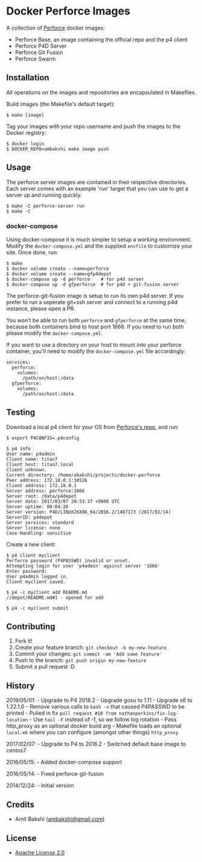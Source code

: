 # Docker Perforce Images

A collection of [Perforce](http://perforce.com) docker images:

- Perforce Base, an image containing the official repo and the p4 client
- Perforce P4D Server
- Perforce Git Fusion
- Perforce Swarm

## Installation

All operations on the images and repositories are encapsulated in Makefiles.

Build images (the Makefile's default target):

    $ make [image]

Tag your images with your repo username and push the images to the Docker registry:

    $ docker login
    $ DOCKER_REPO=ambakshi make image push

## Usage

The perforce server images are contained in their respective directories.
Each server comes with an example 'run' target that you can use to get
a server up and running quickly.

    $ make -C perforce-server run
    $ make -C


### docker-compose

Using docker-compose it is much simpler to setup a working environment. Modify the
`docker-compose.yml` and the supplied `envfile` to customize your site. Once done,
run:

    $ make
    $ docker volume create --name=perforce
    $ docker volume create --name=gfp4depot
    $ docker-compose up -d perforce    # for p4d server
    $ docker-compose up -d gfperforce  # for p4d + git-fusion server

The perforce-git-fusion image is setup to run its own p4d server. If you prefer to
run a seperate git+ssh server and connect to a running p4d instance, please open a
PR.

You won't be able to run both `perforce` and `gfperforce` at the same time, because both
containers bind to host port 1666. If you need to run both please modify the `docker-compose.yml`.

If you want to use a directory on your host to mount into your perforce container,
you'll need to modify the `docker-compose.yml` file accordingly:

    services:
      perforce:
        volumes:
          /path/on/host:/data
      gfperforce:
        volumes:
          /path/on/host:/data

## Testing

Download a local p4 client for your OS from [Perforce's repo](http://cdist2.perforce.com/perforce/r16.2/),
and run:

    $ export P4CONFIG=.p4config

    $ p4 info
    User name: p4admin
    Client name: titan7
    Client host: titan7.local
    Client unknown.
    Current directory: /home/abakshi/projects/docker-perforce
    Peer address: 172.18.0.1:38526
    Client address: 172.18.0.1
    Server address: perforce:1666
    Server root: /data/p4depot
    Server date: 2017/03/07 20:33:37 +0000 UTC
    Server uptime: 00:04:26
    Server version: P4D/LINUX26X86_64/2016.2/1487173 (2017/02/14)
    ServerID: p4depot
    Server services: standard
    Server license: none
    Case Handling: sensitive

Create a new client:

    $ p4 client myclient
    Perforce password (P4PASSWD) invalid or unset.
    Attempting login for user 'p4admin' against server '1666'
    Enter password:
    User p4admin logged in.
    Client myclient saved.

    $ p4 -c myclient add README.md
    //depot/README.md#1 - opened for add

    $ p4 -c myclient submit

## Contributing

1. Fork it!
2. Create your feature branch: `git checkout -b my-new-feature`
3. Commit your changes: `git commit -am 'Add some feature'`
4. Push to the branch: `git push origin my-new-feature`
5. Submit a pull request :D

## History

2019/05/01:
    - Upgrade to P4 2018.2
    - Upgrade gosu to 1.11
    - Upgrade s6 to 1.22.1.0
    - Remove various calls to `bash -x` that caused P4PASSWD to be printed
    - Pulled in fix `pull request #10 from nathanperkins/fix-log-location`
    - Use `tail -F` instead of -f, so we follow log rotation
    - Pass http_proxy as an optional docker build arg
    - Makefile loads an optional `local.mk` where you can configure (amongst other things) `http_proxy`

2017/02/07:
    - Upgrade to P4 to 2016.2
    - Switched default base image to centos7

2016/05/15:
    - Added docker-compose support

2016/05/14:
    - Fixed perforce-git-fusion

2014/12/24:
    - Initial version

## Credits

- Amit Bakshi (ambakshi@gmail.com)

## License

- [Apache License 2.0](http://www.apache.org/licenses/LICENSE-2.0)

